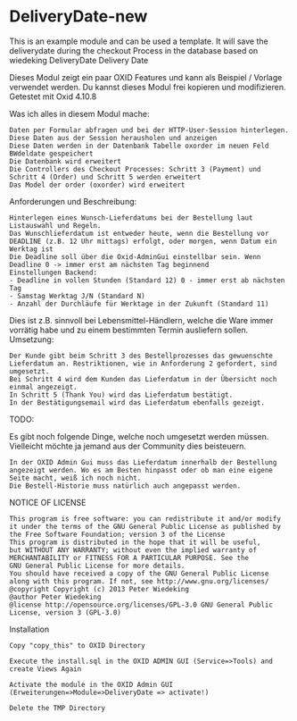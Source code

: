 # DeliveryDate-new
This is an example module and can be used a template. It will save the deliverydate during the checkout Process in the database based on wiedeking DeliveryDate
Delivery Date

Dieses Modul zeigt ein paar OXID Features und kann als Beispiel / Vorlage verwendet werden.
Du kannst dieses Modul frei kopieren und modifizieren.
Getestet mit Oxid 4.10.8

Was ich alles in diesem Modul mache:

    Daten per Formular abfragen und bei der HTTP-User-Session hinterlegen.
    Diese Daten aus der Session herausholen und anzeigen
    Diese Daten werden in der Datenbank Tabelle oxorder im neuen Feld BWdeldate gespeichert
    Die Datenbank wird erweitert
    Die Controllers des Checkout Processes: Schritt 3 (Payment) und Schritt 4 (Order) und Schritt 5 werden erweitert
    Das Model der order (oxorder) wird erweitert

Anforderungen und Beschreibung:

    Hinterlegen eines Wunsch-Lieferdatums bei der Bestellung laut Listauswahl und Regeln.
    Das Wunschlieferdatum ist entweder heute, wenn die Bestellung vor DEADLINE (z.B. 12 Uhr mittags) erfolgt, oder morgen, wenn Datum ein Werktag ist
    Die Deadline soll über die Oxid-AdminGui einstellbar sein. Wenn Deadline 0 -> immer erst am nächsten Tag beginnend
    Einstellungen Backend:
    - Deadline in vollen Stunden (Standard 12) 0 - immer erst ab nächsten Tag
    - Samstag Werktag J/N (Standard N)
    - Anzahl der Durchläufe für Werktage in der Zukunft (Standard 11)

Dies ist z.B. sinnvoll bei Lebensmittel-Händlern, welche die Ware immer vorrätig habe und zu einem bestimmten Termin ausliefern sollen.
Umsetzung:

    Der Kunde gibt beim Schritt 3 des Bestellprozesses das gewuenschte Lieferdatum an. Restriktionen, wie in Anforderung 2 gefordert, sind umgesetzt.
    Bei Schritt 4 wird dem Kunden das Lieferdatum in der Übersicht noch einmal angezeigt.
    In Schritt 5 (Thank You) wird das Lieferdatum bestätigt.
    In der Bestätigungsemail wird das Lieferdatum ebenfalls gezeigt.

TODO:

Es gibt noch folgende Dinge, welche noch umgesetzt werden müssen. Vielleicht möchte ja jemand aus der Community dies beisteuern.

    In der OXID Admin Gui muss das Lieferdatum innerhalb der Bestellung angezeigt werden. Wo es am Besten hinpasst oder ob man eine eigene Seite macht, weiß ich noch nicht.
    Die Bestell-Historie muss natürlich auch angepasst werden.

NOTICE OF LICENSE

    This program is free software: you can redistribute it and/or modify
    it under the terms of the GNU General Public License as published by
    the Free Software Foundation; version 3 of the License
    This program is distributed in the hope that it will be useful,
    but WITHOUT ANY WARRANTY; without even the implied warranty of
    MERCHANTABILITY or FITNESS FOR A PARTICULAR PURPOSE. See the
    GNU General Public License for more details.
    You should have received a copy of the GNU General Public License
    along with this program. If not, see http://www.gnu.org/licenses/
    @copyright Copyright (c) 2013 Peter Wiedeking
    @author Peter Wiedeking
    @license http://opensource.org/licenses/GPL-3.0 GNU General Public License, version 3 (GPL-3.0)

Installation

    Copy "copy_this" to OXID Directory

    Execute the install.sql in the OXID ADMIN GUI (Service=>Tools) and create Views Again

    Activate the module in the OXID Admin GUI (Erweiterungen=>Module=>DeliveryDate => activate!)

    Delete the TMP Directory
